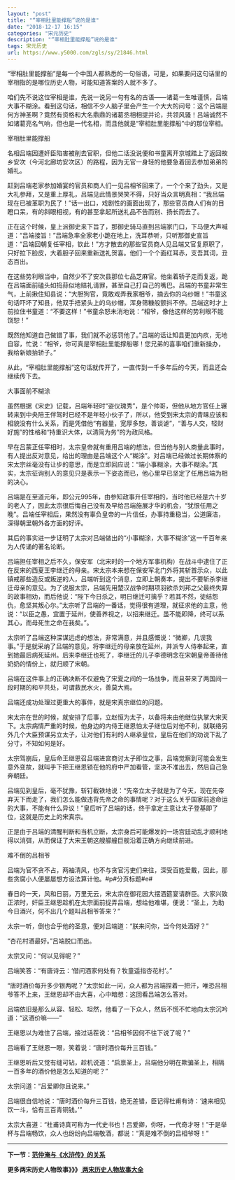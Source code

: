 ```yaml
---
layout: "post"
title: "“宰相肚里能撑船”说的是谁"
date: "2018-12-17 16:15"
categories: "宋元历史"
description: "“宰相肚里能撑船”说的是谁"
tags: 宋元历史
url: https://www.y5000.com/zgls/sy/21846.html
---
```






“宰相肚里能撑船”是每一个中国人都熟悉的一句俗语，可是，如果要问这句话里的宰相指的是哪位历史人物，可能知道答案的人就不多了。

咱们先不说这位宰相是谁，先说一说另一句有名的古语——诸葛一生唯谨慎，吕端大事不糊涂。看到这句话，相信不少人脑子里会产生一个大大的问号：这个吕端是何方神圣啊？竟然有资格和大名鼎鼎的诸葛丞相相提并论，共领风骚！吕端诚然不如诸葛亮名气响，但也是一代名相，而且他就是“宰相肚里能撑船”中的那位宰相。

宰相肚里能撑船

名相吕端因遭奸臣陷害被削去官职，但他二话没说便和书童离开京城踏上了返回故乡安次（今河北廊坊安次区）的路程，因为无官一身轻的他要急着回去参加弟弟的婚礼。

赶到吕端老家参加婚宴的官员和商人们一见吕相爷回来了，一个个来了劲头，又是大礼参拜，又是重上厚礼，吕端见此情景哭笑不得，只好当众言明真相：“我吕端现在已被革职为民了！”话一出口，戏剧性的画面出现了，那些官员商人们有的目瞪口呆，有的斜眼相视，有的甚至拿起所送礼品不告而别、扬长而去了。

正在这个时候，皇上派御史来下旨了，那御史骑马直到吕端家门口，下马便大声喊道：“吕端接旨！”吕端急率全家老小跪在地上，洗耳恭听，只听那御史宣旨道：“吕端回朝复任宰相，钦此！”方才散去的那些官员商人见吕端又官复原职了，只好拉下脸皮，大着胆子回来重新送礼贺喜。他们一个个面红耳赤，支吾其词，丑态百出。

在这些势利眼当中，自然少不了安次县那位七品芝麻官。他坐着轿子走而复返，跪在吕端面前磕头如捣蒜似地赔礼请罪，甚至自己打自己的嘴巴。吕端的书童非常生气，上前揪住知县说：“大胆狗官，竟敢戏弄我家相爷，摘去你的乌纱帽！”书童这句话吓坏了知县，他双手捂紧头上的乌纱帽，浑身筛糠般颤抖不停。吕端这时才上前拉住书童道：“不要这样！”书童余怒未消地说：“相爷，像他这样的势利眼不能饶恕！”

既然他知道自己做错了事，我们就不必惩罚他了。”吕端的话让知县更加内疚，无地自容，忙说：“相爷，你可真是宰相肚里能撑船哪！您兄弟的喜事咱们重新操办，我给新娘抬轿子。”

从此，“宰相肚里能撑船”这句话就传开了，一直传到一千多年后的今天，而且还会继续传下去。

大事面前不糊涂

虽然根据《宋史》记载，吕端年轻时“姿仪瑰秀”，是个帅哥，但他从地方官任上辗转来到中央陪王伴驾时已经不是年轻小伙子了，所以，他受到宋太宗的青睐应该和相貌没有什么关系，而是凭借他“有器量，宽厚多恕，善谈谑”，“善与人交，轻财好施”的性格和“持重识大体，以清简为务”的为政风格。

早在吕蒙正任宰相时，太宗皇帝就有重用吕端的想法，但当他与别人商量此事时，有人提出反对意见，给出的理由是吕端这个人“糊涂”。对吕端已经做过长期体察的宋太宗丝毫没有让步的意思，而是立即回应说：“端小事糊涂，大事不糊涂。”其实，太宗征询别人的意见只是表示一下姿态而已，他心里早已坚定了任用吕端为相的决心。

吕端是在至道元年，即公元995年，由参知政事升任宰相的，当时他已经是六十岁的老人了，因此太宗很后悔自己没有及早给吕端施展才华的机会，“犹恨任用之晚”。吕端任宰相后，果然没有辜负皇帝的一片信任，办事持重稳当，公道廉洁，深得朝里朝外各方面的好评。

其后的事实进一步证明了太宗对吕端做出的“小事糊涂，大事不糊涂”这一千百年来为人传诵的著名论断。

吕端担任宰相之后不久，保安军（北宋时的一个地方军事机构）在战斗中逮住了正在反宋的西夏王李继迁的母亲。宋太宗本来想在保安军北门外将其斩首示众，以此镇戒那些造反或叛逆的人，吕端听到这个消息，立即上朝奏本，提出不要斩杀李继迁母亲的意见。为了说服太宗，吕端先用楚汉战争时期项羽欲杀刘邦之父最终失算的故事相劝，而后他说：“陛下今日杀之，明日继迁可擒乎？若其不然，徒结怨仇，愈坚其叛心尔。”太宗听了吕端的一番话，觉得很有道理，就征求他的主意，他说：“以臣之愚，宜置于延州，使善养视之，以招来继迁。虽不能即降，终可以系其心，而母死生之命在我矣。”。

太宗听了吕端这种深谋远虑的想法，非常满意，并且感慨说：“微卿，几误我事。”于是就采纳了吕端的意见，将李继迁的母亲放在延州，并派专人侍奉起来，直到她最后病死延州。后来李继迁也死了，李继迁的儿子李德明念在宋朝皇帝善待他奶奶的情份上，就归顺了宋朝。

吕端在这件事上的正确决断不仅避免了宋夏之间的一场战争，而且带来了两国间一段时期的和平共处，可谓救民水火，善莫大焉。

吕端还成功处理过更重大的事件，就是宋真宗继位的问题。

宋太宗在世的时候，就安排了后事，立赵恒为太子，以备将来由他继位执掌大宋天下。太宗病情严重的时候，他身边的内侍王继恩怕太子继位后对他不利，就联络另外几个大臣预谋另立太子，让对他们有利的人继承皇位，皇后在他们的劝说下乱了分寸，不知如何是好。

太宗驾崩后，皇后命王继恩召吕端进宫商讨太子即位之事，吕端觉察到可能会发生意外变故，就叫手下把王继恩锁在他的府中严加看管，坚决不准出去，然后自己急奔朝廷。

吕端见到皇后，毫不犹豫，斩钉截铁地说：“先帝立太子就是为了今天，现在先帝弃天下而走了，我们怎么能做违背先帝之命的事情呢？对于这么关乎国家前途命运的大事，不能有什么异议！”皇后听了吕端的话，终于拿定主意让太子登基即了位，这就是历史上的宋真宗。

正是由于吕端的清醒判断和当机立断，太宗身后可能爆发的一场宫廷动乱才顺利地得以消弭，从而保证了大宋王朝这艘艨艟巨舰沿着正确方向继续前进。

难不倒的吕相爷

吕端为官不贪不占，两袖清风，也不与贪官污吏们来往，深受百姓爱戴，因此，那些贪腐小人便屡屡想方设法算计他。#p#分页标题#e#

春日的一天，风和日丽，万里无云，宋太宗在御花园大摆酒筵宴请群臣。大家兴致正浓时，奸臣王继恩趁机在太宗面前捉弄吕端，想给他难堪，便说：“圣上，为助今日酒兴，何不出几个题叫吕相爷答来？”

太宗一听，倒也合乎他的圣意，便对吕端道：“朕来问你，当今何处酒好？”

“杏花村酒最好。”吕端脱口而出。

太宗又问：“何以见得呢？”

吕端笑答：“有唐诗云：‘借问酒家何处有？牧童遥指杏花村’。”

“唐时酒价每升多少银两呢？”太宗如此一问，众人都为吕端捏着一把汗，唯恐吕相爷答不上来，王继恩却不由大喜，心中暗想：这回看吕端怎么答对。

吕端依旧是那么从容、轻松、坦然，他看了一下众人，然后不慌不忙地向太宗沉吟道：“这酒价嘛——”

王继恩以为难住了吕端，接过话茬说：“吕相爷因何不往下说了呢？”

吕端看了王继恩一眼，笑着说：“唐时酒价每升三百钱。”

王继恩听后又觉有缝可钻，趁机说道：“启禀圣上，吕端他分明在欺骗圣上，相隔一百多年的酒价他是怎么知道的呢？”

太宗问道：“吕爱卿你且说来。”

吕端很自信地说：“唐时酒价每升三百钱，绝无差错，臣记得杜甫有诗：‘速来相见饮一斗，恰有三百青铜钱。’”

太宗大喜道：“杜甫诗真可称为一代史书也！吕爱卿，你呀，一代奇才呀！”于是举杯与吕端畅饮，众人也纷纷向吕端敬酒，都说：“真是难不倒的吕相爷呀！”

* * *

**下一节：[范仲淹与《水浒传》的关系](https://www.y5000.com/zgls/sy/21849.html)**

**更多两宋历史人物故事》》》[ 两宋历史人物故事大全](https://www.y5000.com/zgls/sy/21871.html)**
